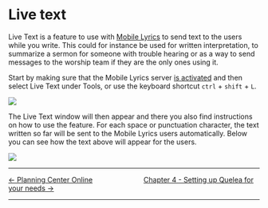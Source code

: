 # Live text

Live Text is a feature to use with [Mobile
Lyrics](Mobile_Lyrics "Mobile Lyrics") to send text to the users while you
write. This could for instance be used for written interpretation, to
summarize a sermon for someone with trouble hearing or as a way to send
messages to the worship team if they are the only ones using it.

Start by making sure that the Mobile Lyrics server [is
activated](Mobile_Lyrics#activating-mobile-lyrics "Mobile Lyrics") and then
select Live Text under Tools, or use the keyboard shortcut 
`ctrl` + `shift` + `L`.

![](Live_text_input.png)

The Live Text window will then appear and there you also find
instructions on how to use the feature. For each space or punctuation
character, the text written so far will be sent to the Mobile Lyrics
users automatically. Below you can see how the text above will appear for the users.

![](Live_text_output.png)

-----



[← Planning Center Online](Planning_Center_Online "Planning Center Online")
&nbsp;&nbsp;&nbsp;&nbsp;&nbsp;&nbsp;&nbsp;&nbsp;&nbsp;&nbsp;&nbsp;&nbsp;&nbsp;&nbsp;&nbsp;&nbsp;&nbsp;&nbsp;&nbsp;&nbsp;&nbsp;&nbsp;&nbsp;&nbsp; [Chapter 4 - Setting up Quelea for your needs →](Setting_up_Quelea_for_your_needs "Setting up Quelea for your needs")

---

